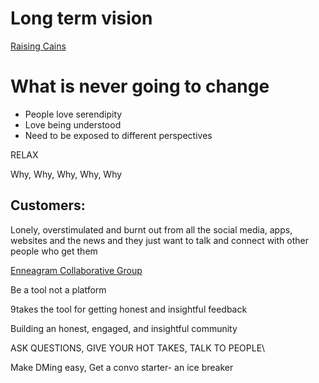 # Long term vision

<!-- What are your values What do you stand for -->

[Raising Cains](https://youtu.be/uRt8ZlY-7uw?t=987)

# What is never going to change

- People love serendipity
- Love being understood
- Need to be exposed to different perspectives

RELAX

<!-- 5 Whys -->

Why, Why, Why, Why, Why

## Customers:

Lonely, overstimulated and burnt out from all the social media, apps, websites and the news and they just want to talk and connect with other people who get them

[Enneagram Collaborative Group](https://docs.google.com/document/d/1Y95I7Egj9E1Yrkue7hOoeVnsSEP6xz1tv-E2fm07EK0/edit#heading=h.oje2ezhji4hk)

<!-- neon colors should always be accents and not the main colors -->



Be a tool not a platform


9takes the tool for getting honest and insightful feedback

Building an honest, engaged, and insightful community

ASK QUESTIONS, GIVE YOUR HOT TAKES, TALK TO PEOPLE\


Make DMing easy, Get a convo starter- an ice breaker